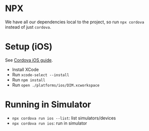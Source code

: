 # NPX

We have all our dependencies local to the project, so run `npx cordova` instead of just `cordova`.

# Setup (iOS)

See [Cordova iOS guide](https://cordova.apache.org/docs/en/latest/guide/platforms/ios/).

* Install XCode
* Run `xcode-select --install`
* Run `npm install`
* Run `open ./platforms/ios/DIM.xcworkspace`

# Running in Simulator

* `npx cordova run ios --list`: list simulators/devices
* `npx cordova run ios`: run in simulator
